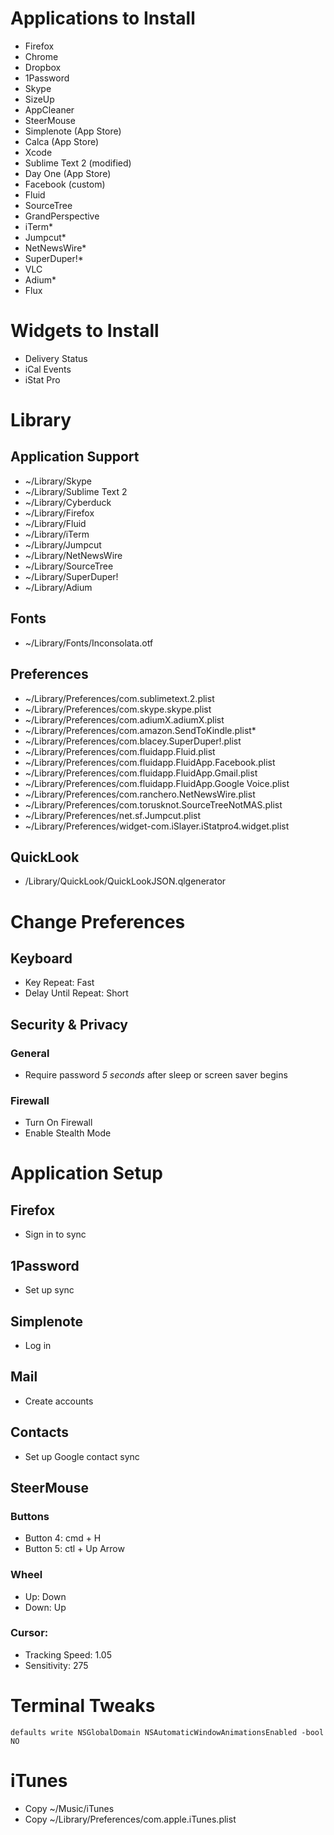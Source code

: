 # Applications to Install
* Firefox
* Chrome
* Dropbox
* 1Password
* Skype
* SizeUp
* AppCleaner
* SteerMouse
* Simplenote (App Store)
* Calca (App Store)
* Xcode
* Sublime Text 2 (modified)
* Day One (App Store)
* Facebook (custom)
* Fluid
* SourceTree
* GrandPerspective
* iTerm*
* Jumpcut*
* NetNewsWire*
* SuperDuper!*
* VLC
* Adium*
* Flux

# Widgets to Install
* Delivery Status
* iCal Events
* iStat Pro

# Library

## Application Support
* ~/Library/Skype
* ~/Library/Sublime Text 2
* ~/Library/Cyberduck
* ~/Library/Firefox
* ~/Library/Fluid
* ~/Library/iTerm
* ~/Library/Jumpcut
* ~/Library/NetNewsWire
* ~/Library/SourceTree
* ~/Library/SuperDuper!
* ~/Library/Adium

## Fonts
* ~/Library/Fonts/Inconsolata.otf

## Preferences
* ~/Library/Preferences/com.sublimetext.2.plist
* ~/Library/Preferences/com.skype.skype.plist
* ~/Library/Preferences/com.adiumX.adiumX.plist
* ~/Library/Preferences/com.amazon.SendToKindle.plist*
* ~/Library/Preferences/com.blacey.SuperDuper!.plist
* ~/Library/Preferences/com.fluidapp.Fluid.plist
* ~/Library/Preferences/com.fluidapp.FluidApp.Facebook.plist
* ~/Library/Preferences/com.fluidapp.FluidApp.Gmail.plist
* ~/Library/Preferences/com.fluidapp.FluidApp.Google Voice.plist
* ~/Library/Preferences/com.ranchero.NetNewsWire.plist
* ~/Library/Preferences/com.torusknot.SourceTreeNotMAS.plist
* ~/Library/Preferences/net.sf.Jumpcut.plist
* ~/Library/Preferences/widget-com.iSlayer.iStatpro4.widget.plist

## QuickLook
* /Library/QuickLook/QuickLookJSON.qlgenerator

# Change Preferences
## Keyboard
* Key Repeat: Fast
* Delay Until Repeat: Short

## Security & Privacy
### General
* Require password *5 seconds* after sleep or screen saver begins

### Firewall
* Turn On Firewall
* Enable Stealth Mode

# Application Setup
## Firefox
* Sign in to sync

## 1Password
* Set up sync

## Simplenote
* Log in

## Mail
* Create accounts

## Contacts
* Set up Google contact sync

## SteerMouse
### Buttons
* Button 4: cmd + H
* Button 5: ctl + Up Arrow

### Wheel
* Up: Down
* Down: Up

### Cursor:
* Tracking Speed: 1.05
* Sensitivity: 275

# Terminal Tweaks

    defaults write NSGlobalDomain NSAutomaticWindowAnimationsEnabled -bool NO

# iTunes
* Copy ~/Music/iTunes
* Copy ~/Library/Preferences/com.apple.iTunes.plist
